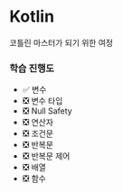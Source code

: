# Kotlin
코틀린 마스터가 되기 위한 여정

### 학습 진행도
- ✅ 변수
- ❎ 변수 타입
- ❎ Null Safety
- ❎ 연산자
- ❎ 조건문
- ❎ 반복문
- ❎ 반복문 제어
- ❎ 배열
- ❎ 함수
